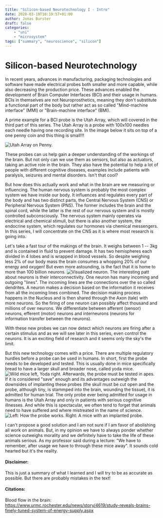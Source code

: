 ```yaml
---
title: "Silicon-based Neurotechnology I - Intro"
date: 2020-03-10T10:19:57+01:00
author: Jonas Burster
draft: false
categories: 
    - "uni" 
    - "microsystem"
tags: ["summary", "neuroscience", "silicon"]
---
```


# Silicon-based Neurotechnology
In recent years, advances in manufacturing, packaging technologies and software have made electrical probes both smaller and more capable, while also decreasing the production price. These advances enabled the development of Brain Computer Interfaces (BCI) and their usage in humans. BCIs in themselves are not Neuroprosthetics, meaning they don't substitute a functional part of the body but rather act as so called "Mind-machine interface" (MMI) or "Brain-machine interface" (BMI).

A prime example for a BCI probe is the Utah Array, which will covered in the third part of this series. The Utah Array is a probe with 100x100 needles each needle having one recording site. In the image below it sits on top of a one penny coin and this thing is small!!!

![](/posts/siTech/img/utah_penny.jpg "Utah Array on Penny.")

These probes can us help gain a deeper understanding of the workings of the brain. But not only can we use them as sensors, but also as actuators, taking an active role in the brain. They also have the potential to help a lot of people with different cognitive diseases, examples include patients with paralysis, seizures and mental disorders. Isn't that cool?

But how does this actually work and what in the brain are we measuring or influencing. The human nervous system is probably the most complex system we have inside our body. It influences and regulates every part of the body and has two distinct parts, the Central Nervous System (CNS) or Peripheral Nervous System (PNS). The former includes the brain and the spinal cord, while the latter is the rest of our nervous system and is mostly controlled subconsciously. The nervous system mainly operates via electrical and chemical stimuli, but there is also another system, the endocrine system, which regulates our hormones via chemical messengers. In this series, I will concentrate on the CNS as it is where most research is going into. 

Let's take a fast tour of the makings of the brain. It weighs between 1 -- 3kg and is contained in fluid to prevent damage. It has two hemispheres each divided in 4 lobes and is wrapped in blood vessels. So despite weighing less 2% of our body mass the brain consumes a whopping 20% of our energy and oxygen! But even more astounding, is the fact that it is home to more than 100 billion neurons. 
![](/posts/siTech/img/brain_neuron.jpg "Visualized neuron.")
The interesting patt about neurons is their interconnectivity. One neuron has many incoming and outgoing "lines". The incoming lines are the connections over the so called dendrites. A neuron makes a decision based on the information it receives from all the incoming lines combined. The decision making process happens in the Nucleus and is then shared through the Axon (tale) with more neurons. So the firing of one neuron can possibly affect thousand and millions of over neurons. We differentiate between afferent (sensor) neurons, efferent (motor) neurons and interneurons (neurons for information transfer between the neurons).

With these new probes we can now detect which neurons are firing after a certain stimulus and as we will see later in this series, even control the neurons. It is an exciting field of research and it seems only the sky's the limit.

But this new technology comes with a price. There are multiple regulatory hurdles before a probe can be used in humans. In short, first the probe needs to be developed and tested. This is usually done in mice specifically bread to have a larger skull and broader nose, called yoda mice.
![](/posts/siTech/img/yoda_mice.png "Wild mice left, Yoda right.")
Afterwards, the probe must be tested in apes. If it is considered "save" enough and its advantages outweigh the downsides of implanting these probes (the skull must be cut open and the probe, although tiny, is stammped into the brain, wounding the tissue), it is admitted for human trial. The only probe ever being admitted for usage in humans is the Utah Array and only in patients with serious cognitive illnesses. And while this is spectacular, we often tend to forget that animals need to have suffered and where mistreated in the name of science.
![](/posts/siTech/img/mice_with_probe.jpg "Left: How the probe works. Right: A mice with an implanted probe.")

I can't propose a good solution and I am not sure if I am favor of abolishing all work on animals. But, in my opinion we have to always ponder whether science outweighs morality and we definitely have to take the life of these animals serious. As my professor said during a lecture: "We have to remember, after usage we have to through these mice away". It sounds cold hearted but it's the reality.

#### Disclaimer:
This is just a summary of what I learned and I will try to be as accurate as possible. 
But there are probably mistakes in the text!

#### Citations:
Blood flow in the brain: https://www.urmc.rochester.edu/news/story/4619/study-reveals-brains-finely-tuned-system-of-energy-supply.aspx